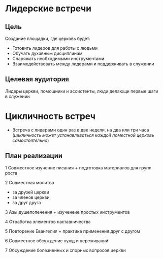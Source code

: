 # Лидерские встречи
## Цель 
Создание площадки, где церковь будет:
* Готовить лидеров для работы с людьми 
* Обучать духовным дисциплинам 
* Снаряжать необходимыми инструментами 
* Взаимодействовать между лидерами и поддерживать в служении

## Целевая аудитория
Лидеры церкви, помощники и ассистенты, люди делающи первые шаги в служении

# Цикличность встреч
* Встреча с лидерами один раз в две недели, на два или три часа  (*цикличность может устанавливаться каждой поместной церковь самостоятельно*)

## План реализации
1 Совместное изучение писания + подготовка материалов для групп роста

2 Совместная молитва
  * за друзей церкви
  * за членов церкви
  * за друг друга

3 Азы душепопечения + изученеие простых инструментов

4 Отработка элементов наставничества 

5 Повторение Евангелия + практика применения друг с другом

6 Совместное обсуждение нужд и переживаний

7 Обсуждение болезненных и спорных вопросов церкви